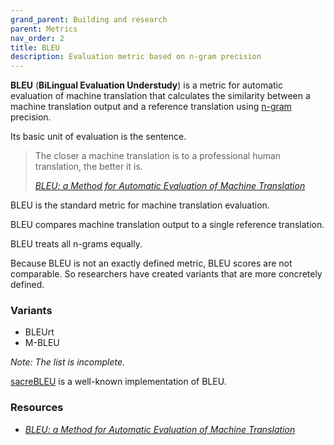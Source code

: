 ```yaml
---
grand_parent: Building and research
parent: Metrics
nav_order: 2
title: BLEU
description: Evaluation metric based on n-gram precision
---
```


**BLEU** (**BiLingual Evaluation Understudy**) is a metric for automatic evaluation of machine translation that calculates the similarity between a machine translation output and a reference translation using [n-gram](/../concepts/n-gram.md) precision.

Its basic unit of evaluation is the sentence.

> The closer a machine translation is to a professional human translation, the better it is.
>
> [*BLEU: a Method for Automatic Evaluation of Machine Translation*](#resources-and-papers)

BLEU is the standard metric for machine translation evaluation.

BLEU compares machine translation output to a single reference translation.

BLEU treats all n-grams equally.

Because BLEU is not an exactly defined metric, BLEU scores are not comparable.
So researchers have created variants that are more concretely defined.

### Variants
- BLEUrt
- M-BLEU

*Note: The list is incomplete.*

[sacreBLEU](https://github.com/mjpost/sacrebleu) is a well-known implementation of BLEU.

### Resources

- [*BLEU: a Method for Automatic Evaluation of Machine Translation*](https://aclanthology.org/P02-1040.pdf)
